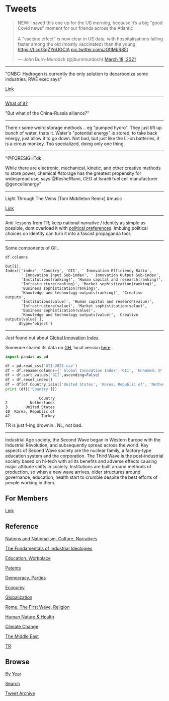 # Tweets

<blockquote class="twitter-tweet"><p lang="en" dir="ltr">NEW: I saved this one up for the US morning, because it’s a big &quot;good Covid news&quot; moment for our friends across the Atlantic<br><br>A &quot;vaccine effect&quot; is now clear in US data, with hospitalisations falling faster among the old (mostly vaccinated) than the young <a href="https://t.co/3qZYpUGClA">https://t.co/3qZYpUGClA</a> <a href="https://t.co/JOfIMbR85t">pic.twitter.com/JOfIMbR85t</a></p>&mdash; John Burn-Murdoch (@jburnmurdoch) <a href="https://twitter.com/jburnmurdoch/status/1372540703188860940?ref_src=twsrc%5Etfw">March 18, 2021</a></blockquote> <script async src="https://platform.twitter.com/widgets.js" charset="utf-8"></script>

---

"CNBC: Hydrogen is currently the only solution to decarbonize some
industries, RWE exec says"

[Link](https://www.cnbc.com/amp/2021/03/16/hydrogen-only-current-solution-to-decarbonize-some-industries-exec-says.html)

---

[What of it?](2021/03/unrivaled-beckley.md#chru)

"But what of the China-Russia alliance?"

---

There r some weird storage methods .. eg "pumped hydro". They just
lift up bunch of water, thats it. Water's "potential energy" is
stored, to take back energy, just allow it to go down.  Not bad, but
just like the Li-on batteries, it is a circus monkey. Too specialized,
doing only one thing.

---

"@FORESIGHTdk

While there are electronic, mechanical, kinetic, and other creative
methods to store power, chemical #storage has the greatest propensity
for widespread use, says @ReshefRami, CEO at Israeli fuel cell
manufacturer @gencellenergy"

---

Light Through The Veins (Tom Middleton Remix) \#music

[Link](https://youtu.be/eo99GxHgseY?t=202)

---

Anti-lessons from TR; keep national narrative / identity as simple as
possible, dont overload it with [political preferences](2020/04/turks-culture-national-narrative.md#add1).
Imbuing political choices on identity can turn it into a fascist
propaganda tool.

---

Some components of GII.. 

```python
df.columns
```

```text
Out[1]: 
Index(['index', 'Country', 'GII', ' Innovation Efficiency Ratio',
       ' Innovation Input Sub-index', ' Innovation Output Sub-index',
       'Institutions(ranking)', 'Human capital and research(ranking)',
       'Infrastructure(ranking)', 'Market sophistication(ranking)',
       'Business sophistication(ranking)',
       'Knowledge and technology outputs(ranking)', 'Creative outputs',
       'Institutions(value)', 'Human capital and research(value)',
       'Infrastructure(value)', 'Market sophistication(value)',
       'Business sophistication(value)',
       'Knowledge and technology outputs(value)', 'Creative outputs(value)'],
      dtype='object')
```

---

Just found out about [Global Innovation Index](https://www.wipo.int/global_innovation_index/en/2020/). 

Someone shared its data on [GH](https://github.com/avinzons/GIIDataViz/), local
version [here](tweets/2021/GII-2021.csv).

```python
import pandas as pd

df = pd.read_csv('GII-2021.csv')
df = df.rename(columns={' Global Innovation Index':'GII', 'Unnamed: 0': 'Country'})
df = df.sort_values('GII',ascending=False)
df = df.reset_index()
df = df[df.Country.isin(['United States', 'Korea, Republic of', 'Netherlands', 'Turkey'])]
print (df[['Country']])
```

```text
               Country
2          Netherlands
3        United States
10  Korea, Republic of
42              Turkey
```

TR is just f-ing drownin.. NL, not bad. 

---

Industrial Age society, the Second Wave began in Western Europe with
the Industrial Revolution, and subsequently spread across the
world. Key aspects of Second Wave society are the nuclear family, a
factory-type education system and the corporation. The Third Wave is
the post-industrial society based on hi-tech with all its benefits and
adverse effects causing major attitude shifts in society. Institutions
are built around methods of production, so when a new wave arrives,
older structures around governance, education, health start to crumble
despite the best efforts of people working in them.

## For Members

[Link](https://thirdwave-members.herokuapp.com)

## Reference

[Nations and Nationalism, Culture, Narratives](/2013/02/nations-and-nationalism.md)

[The Fundamentals of Industrial Ideologies](/2011/04/fundamentals-of-industrial-ideologies.md)

[Education, Workplace](2017/09/education-workplace.md)

[Patents](/2018/09/patents.md)

[Democracy, Parties](/2016/11/democracy.md)

[Economy](/2018/05/economy.md)

[Globalization](/2018/09/globalization.md)

[Rome, The First Wave, Religion](/2017/12/rome.md)

[Human Nature & Health](/2020/07/human-nature.md)

[Climate Change](/2018/12/climate.md)

[The Middle East](/2019/07/middleeast.md)

[TR](../tr)

## Browse

[By Year](years.md)

[Search](search.html)

[Tweet Archive](/tweets/README.md)


